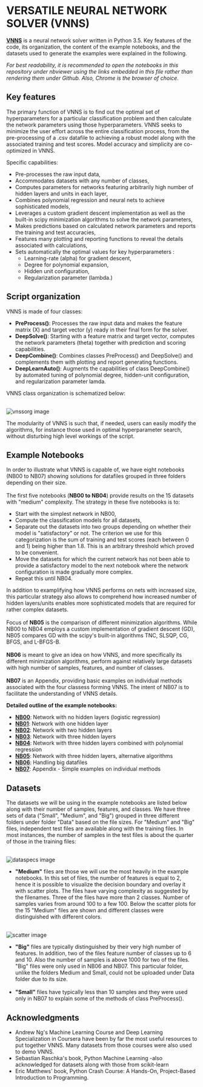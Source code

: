 # VERSATILE NEURAL NETWORK SOLVER (VNNS)
[__VNNS__](https://nbviewer.jupyter.org/github/Akarvardar/VERSATILE_NEURAL_NETWORK_SOLVER/blob/master/vnns.ipynb) is a neural network solver written in Python 3.5. Key features of the code, its organization, the content of the example notebooks, and the datasets used to generate the examples were explained in the following.

_For best readability, it is recommended to open the notebooks in this repository under nbviewer using the links embedded in this file rather than rendering them under Github. Also, Chrome is the browser of choice._

## Key features
The primary function of VNNS is to find out the optimal set of hyperparameters for a particular classification problem and then calculate the network parameters using those hyperparameters. VNNS seeks to minimize the user effort across the entire classification process, from the pre-processing of a .csv datafile to achieving a robust model along with the associated training and test scores. Model accuracy and simplicity are co-optimized in VNNS. 

Specific capabilities: 
- Pre-processes the raw input data,
- Accommodates datasets with any number of classes,
- Computes parameters for networks featuring arbitrarily high number of hidden layers and units in each layer,
- Combines polynomial regression and neural nets to achieve sophisticated models,
- Leverages a custom gradient descent implementation as well as the built-in scipy minimization algorithms to solve the network parameters, 
- Makes predictions based on calculated network parameters and reports the training and test accuracies,
- Features many plotting and reporting functions to reveal the details associated with calculations,
- Sets automatically the optimal values for key hyperparameters :  
    - Learning-rate (alpha) for gradient descent,
    - Degree for polynomial expansion,
    - Hidden unit configuration,
    - Regularization parameter (lambda.)
    
## Script organization
 VNNS is made of four classes:
 - __PreProcess()__: Processes the raw input data and makes the feature matrix (X) and target vector (y) ready in their final form for the solver.
 - __DeepSolve()__: Starting with a feature matrix and target vector, computes the network parameters (theta) together with prediction and scoring capabilities.
 - __DeepCombine()__: Combines classes PreProcess() and DeepSolve() and complements them with plotting and report generating functions.
 - __DeepLearnAuto()__: Augments the capabilities of class DeepCombine() by automated tuning of polynomial degree, hidden-unit configuration, and regularization parameter lamda. 

VNNS class organization is schematized below:

<br>![vnssorg image](Images/VNNShierarch.png)<br>

The modularity of VNNS is such that, if needed, users can easily modify the algorithms, for instance those used in optimal hyperparameter search, without disturbing high level workings of the script.

## Example Notebooks
In order to illustrate what VNNS is capable of, we have eight notebooks (NB00 to NB07) showing solutions for datafiles grouped in three folders depending on their size.<br><br>
The first five notebooks (__NB00 to NB04__) provide results on the 15 datasets with "medium" complexity. The strategy in these five notebooks is to: 
- Start with the simplest network in NB00, 
- Compute the classification models for all datasets, 
- Separate out the datasets into two groups depending on whether their model is "satisfactory" or not. The criterion we use for this categorization is the sum of training and test scores (each between 0 and 1) being higher than 1.8. This is an arbitrary threshold which proved to be convenient. 
- Move the datasets for which the current network has not been able to provide a satisfactory model to the next notebook where the network configuration is made gradually more complex. <br> 
- Repeat this until NB04.

In addition to examplifying how VNNS performs on nets with increased size, this particular strategy also allows to comprehend how increased number of hidden layers/units enables more sophisticated models that are required for rather complex datasets. <br><br>
Focus of __NB05__ is the comparison of different minimization algorithms. While NB00 to NB04 employs a custom implementation of gradient descent (GD), NB05 compares GD with the scipy's built-in algorithms TNC, SLSQP, CG, BFGS, and L-BFGS-B. <br><br>
__NB06__ is meant to give an idea on how VNNS, and more specifically its different minimization algorithms, perform against relatively large datasets with high number of samples, features, and number of classes. 
<br><br>
__NB07__ is an Appendix, providing basic examples on individual methods associated with the four classess forming VNNS. The intent of NB07 is to facilitate the understanding of VNNS details.<br>

__Detailed outline of the example notebooks:__
- [__NB00__](https://nbviewer.jupyter.org/github/Akarvardar/VERSATILE_NEURAL_NETWORK_SOLVER/blob/master/NB00.ipynb): Network with no hidden layers (logistic regression)
- [__NB01__](https://nbviewer.jupyter.org/github/Akarvardar/VERSATILE_NEURAL_NETWORK_SOLVER/blob/master/NB01.ipynb): Network with one hidden layer
- [__NB02__](https://nbviewer.jupyter.org/github/Akarvardar/VERSATILE_NEURAL_NETWORK_SOLVER/blob/master/NB02.ipynb): Network with two hidden layers
- [__NB03__](https://nbviewer.jupyter.org/github/Akarvardar/VERSATILE_NEURAL_NETWORK_SOLVER/blob/master/NB03.ipynb): Network with three hidden layers
- [__NB04__](https://nbviewer.jupyter.org/github/Akarvardar/VERSATILE_NEURAL_NETWORK_SOLVER/blob/master/NB04.ipynb): Network with three hidden layers combined with polynomial regression
- [__NB05__](https://nbviewer.jupyter.org/github/Akarvardar/VERSATILE_NEURAL_NETWORK_SOLVER/blob/master/NB05.ipynb): Network with three hidden layers, alternative algorithms
- [__NB06__](https://nbviewer.jupyter.org/github/Akarvardar/VERSATILE_NEURAL_NETWORK_SOLVER/blob/master/NB06.ipynb): Handling big datafiles
- [__NB07__](https://nbviewer.jupyter.org/github/Akarvardar/VERSATILE_NEURAL_NETWORK_SOLVER/blob/master/NB07.ipynb): Appendix - Simple examples on individual methods

## Datasets
The datasets we will be using in the example notebooks are listed below along with their number of samples, features, and classes. We have three sets of data ("Small", "Medium", and "Big") grouped in three different folders under folder "Data" based on the file sizes.  For "Medium" and "Big" files, independent test files are available along with the training files. In most instances, the number of samples in the test files is about the quarter of those in the training files:

<br>![dataspecs image](Images/DataSpecs.png)<br>

- __"Medium"__ files are those we will use the most heavily in the example notebooks. In this set of files, the number of features is equal to 2, hence it is possible to visualize the decision boundary and overlay it with scatter plots. The files have varying complexity as suggested by the filenames. Three of the files have more than 2 classes. Number of samples varies from around 100 to a few 100. Below the scatter plots for the 15 "Medium" files are shown and different classes were distinguished with different colors. 

<br>![scatter image](Images/TrainingDataSets.png)<br>

- __"Big"__ files are typically distinguished by their very high number of features. In addition, two of the files feature number of classes up to 6 and 10. Also the number of samples is above 1000 for two of the files. "Big" files were only used in NB06 and NB07. This particular folder, unlike the folders Medium and Small, could not be uploaded under Data folder due to its size.
<br><br>
- __"Small"__ files have typically less than 10 samples and they were used only in NB07 to explain some of the methods of class PreProcess().

## Acknowledgments
- Andrew Ng's Machine Learning Course and Deep Learning Specialization in Coursera have been by far the most useful resources to put together VNNS. Many datasets from those courses were also used to demo VNNS.
- Sebastian Raschka's book, Python Machine Learning -also acknowledged for datasets along with those from scikit-learn
- Eric Matthews' book, Python Crash Course: A Hands-On, Project-Based Introduction to Programming.

